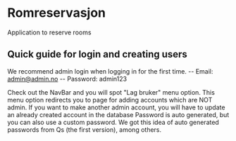 # Romreservasjon

Application to reserve rooms

## Quick guide for login and creating users

We recommend admin login when logging in for the first time.
-- Email: admin@admin.no
-- Password: admin123

Check out the NavBar and you will spot "Lag bruker" menu option.
This menu option redirects you to page for adding accounts which are NOT admin.
If you want to make another admin account, you will have to update an already created account in the database
Password is auto generated, but you can also use a custom password.
We got this idea of auto generated passwords from Qs (the first version), among others.
